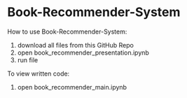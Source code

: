 # Book-Recommender-System

How to use Book-Recommender-System: 
  1. download all files from this GitHub Repo
  2. open book_recommender_presentation.ipynb
  3. run file

To view written code:
  1. open book_recommender_main.ipynb
